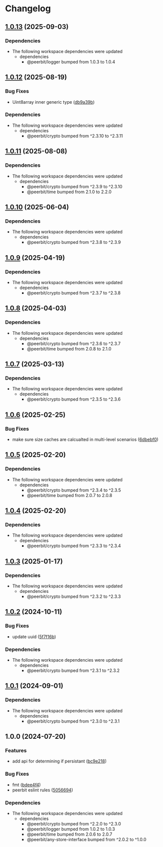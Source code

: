 # Changelog

## [1.0.13](https://github.com/dao-xyz/peerbit/compare/any-store-opfs-v1.0.12...any-store-opfs-v1.0.13) (2025-09-03)


### Dependencies

* The following workspace dependencies were updated
  * dependencies
    * @peerbit/logger bumped from 1.0.3 to 1.0.4

## [1.0.12](https://github.com/dao-xyz/peerbit/compare/any-store-opfs-v1.0.11...any-store-opfs-v1.0.12) (2025-08-19)


### Bug Fixes

* Uint8array inner generic type ([db9a39b](https://github.com/dao-xyz/peerbit/commit/db9a39bed8501a45212d6130ffeed455422fa613))


### Dependencies

* The following workspace dependencies were updated
  * dependencies
    * @peerbit/crypto bumped from ^2.3.10 to ^2.3.11

## [1.0.11](https://github.com/dao-xyz/peerbit/compare/any-store-opfs-v1.0.10...any-store-opfs-v1.0.11) (2025-08-08)


### Dependencies

* The following workspace dependencies were updated
  * dependencies
    * @peerbit/crypto bumped from ^2.3.9 to ^2.3.10
    * @peerbit/time bumped from 2.1.0 to 2.2.0

## [1.0.10](https://github.com/dao-xyz/peerbit/compare/any-store-opfs-v1.0.9...any-store-opfs-v1.0.10) (2025-06-04)


### Dependencies

* The following workspace dependencies were updated
  * dependencies
    * @peerbit/crypto bumped from ^2.3.8 to ^2.3.9

## [1.0.9](https://github.com/dao-xyz/peerbit/compare/any-store-opfs-v1.0.8...any-store-opfs-v1.0.9) (2025-04-19)


### Dependencies

* The following workspace dependencies were updated
  * dependencies
    * @peerbit/crypto bumped from ^2.3.7 to ^2.3.8

## [1.0.8](https://github.com/dao-xyz/peerbit/compare/any-store-opfs-v1.0.7...any-store-opfs-v1.0.8) (2025-04-03)


### Dependencies

* The following workspace dependencies were updated
  * dependencies
    * @peerbit/crypto bumped from ^2.3.6 to ^2.3.7
    * @peerbit/time bumped from 2.0.8 to 2.1.0

## [1.0.7](https://github.com/dao-xyz/peerbit/compare/any-store-opfs-v1.0.6...any-store-opfs-v1.0.7) (2025-03-13)


### Dependencies

* The following workspace dependencies were updated
  * dependencies
    * @peerbit/crypto bumped from ^2.3.5 to ^2.3.6

## [1.0.6](https://github.com/dao-xyz/peerbit/compare/any-store-opfs-v1.0.5...any-store-opfs-v1.0.6) (2025-02-25)


### Bug Fixes

* make sure size caches are calcualted in multi-level scenarios ([6dbebf0](https://github.com/dao-xyz/peerbit/commit/6dbebf0cc092663b1c5a367ebbdfe066fbe1861c))

## [1.0.5](https://github.com/dao-xyz/peerbit/compare/any-store-opfs-v1.0.4...any-store-opfs-v1.0.5) (2025-02-20)


### Dependencies

* The following workspace dependencies were updated
  * dependencies
    * @peerbit/crypto bumped from ^2.3.4 to ^2.3.5
    * @peerbit/time bumped from 2.0.7 to 2.0.8

## [1.0.4](https://github.com/dao-xyz/peerbit/compare/any-store-opfs-v1.0.3...any-store-opfs-v1.0.4) (2025-02-20)


### Dependencies

* The following workspace dependencies were updated
  * dependencies
    * @peerbit/crypto bumped from ^2.3.3 to ^2.3.4

## [1.0.3](https://github.com/dao-xyz/peerbit/compare/any-store-opfs-v1.0.2...any-store-opfs-v1.0.3) (2025-01-17)


### Dependencies

* The following workspace dependencies were updated
  * dependencies
    * @peerbit/crypto bumped from ^2.3.2 to ^2.3.3

## [1.0.2](https://github.com/dao-xyz/peerbit/compare/any-store-opfs-v1.0.1...any-store-opfs-v1.0.2) (2024-10-11)


### Bug Fixes

* update uuid ([5f7f16b](https://github.com/dao-xyz/peerbit/commit/5f7f16bc9e0c8b769e4d3c7bd1050701f58c1187))


### Dependencies

* The following workspace dependencies were updated
  * dependencies
    * @peerbit/crypto bumped from ^2.3.1 to ^2.3.2

## [1.0.1](https://github.com/dao-xyz/peerbit/compare/any-store-opfs-v1.0.0...any-store-opfs-v1.0.1) (2024-09-01)


### Dependencies

* The following workspace dependencies were updated
  * dependencies
    * @peerbit/crypto bumped from ^2.3.0 to ^2.3.1

## 1.0.0 (2024-07-20)


### Features

* add api for determining if persistant ([bc9e218](https://github.com/dao-xyz/peerbit/commit/bc9e218651a086ded8e7eaebaf15f3ce0db176d0))


### Bug Fixes

* fmt ([bdee4f4](https://github.com/dao-xyz/peerbit/commit/bdee4f4943fcabd21c53a4f37dba17d04cea2577))
* peerbit eslint rules ([5056694](https://github.com/dao-xyz/peerbit/commit/5056694f90ad03c0c5ba1e47c6ac57387d85aba9))


### Dependencies

* The following workspace dependencies were updated
  * dependencies
    * @peerbit/crypto bumped from ^2.2.0 to ^2.3.0
    * @peerbit/logger bumped from 1.0.2 to 1.0.3
    * @peerbit/time bumped from 2.0.6 to 2.0.7
    * @peerbit/any-store-interface bumped from ^2.0.2 to ^1.0.0
